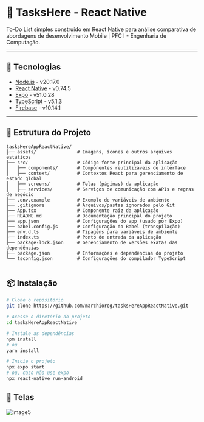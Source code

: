 # 📱 TasksHere - React Native

To-Do List simples construído em React Native para análise comparativa de abordagens de desenvolvimento Mobile | PFC I - Engenharia de Computação.

---

## 🚀 Tecnologias

- [Node.js](https://nodejs.org/) - v20.17.0
- [React Native](https://reactnative.dev/) - v0.74.5
- [Expo](https://expo.dev/) - v51.0.28  
- [TypeScript](https://www.typescriptlang.org/) - v5.1.3  
- [Firebase](https://firebase.google.com/) - v10.14.1
  
---

## 📁 Estrutura do Projeto

```
tasksHereAppReactNative/
├── assets/               # Imagens, ícones e outros arquivos estáticos
├── src/                  # Código-fonte principal da aplicação
│   ├── components/       # Componentes reutilizáveis de interface
│   ├── context/          # Contextos React para gerenciamento de estado global
│   ├── screens/          # Telas (páginas) da aplicação
│   ├── services/         # Serviços de comunicação com APIs e regras de negócio
├── .env.example          # Exemplo de variáveis de ambiente  
├── .gitignore            # Arquivos/pastas ignorados pelo Git  
├── App.tsx               # Componente raiz da aplicação  
├── README.md             # Documentação principal do projeto  
├── app.json              # Configurações do app (usado por Expo)  
├── babel.config.js       # Configuração do Babel (transpilação)  
├── env.d.ts              # Tipagens para variáveis de ambiente  
├── index.ts              # Ponto de entrada da aplicação  
├── package-lock.json     # Gerenciamento de versões exatas das dependências  
├── package.json          # Informações e dependências do projeto  
└── tsconfig.json         # Configurações do compilador TypeScript  
                  
```

## 📦 Instalação

```bash
# Clone o repositório
git clone https://github.com/marchiorog/tasksHereAppReactNative.git

# Acesse o diretório do projeto
cd tasksHereAppReactNative

# Instale as dependências
npm install
# ou
yarn install

# Inicie o projeto
npx expo start
# ou, caso não use expo
npx react-native run-android

```

## 📲 Telas

![image5](https://github.com/user-attachments/assets/6243672f-eacc-473d-8833-dcad2871644b)


